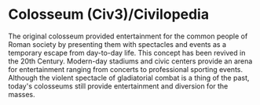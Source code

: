 # Colosseum (Civ3)/Civilopedia

The original colosseum provided entertainment for the common people of Roman society by presenting them with spectacles and events as a 
temporary escape from day-to-day life. This concept has been revived in the 20th Century. Modern-day stadiums and civic centers provide an 
arena for entertainment ranging from concerts to professional sporting events. Although the violent spectacle of gladiatorial combat is a 
thing of the past, today's colosseums still provide entertainment and diversion for the masses.